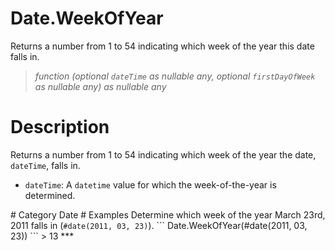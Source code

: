 ﻿# Date.WeekOfYear
Returns a number from 1 to 54 indicating which week of the year this date falls in.
> _function (optional <code>dateTime</code> as nullable any, optional <code>firstDayOfWeek</code> as nullable any) as nullable any_
# Description 
Returns a number from 1 to 54 indicating which week of the year the date, <code>dateTime</code>, falls in.
 <ul>
        <li><code>dateTime</code>: A <code>datetime</code> value for which the week-of-the-year is determined.</li>        
      </ul>
# Category 
Date
# Examples 
Determine which week of the year March 23rd, 2011 falls in (<code>#date(2011, 03, 23)</code>).
```
Date.WeekOfYear(#date(2011, 03, 23))
```
> 13
***

